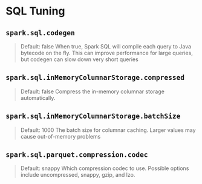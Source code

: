 

# SQL Tuning
## `spark.sql.codegen`
> Default: false
When true, Spark SQL will compile each query to Java bytecode on the fly. This can improve performance for large queries, but codegen can slow down very short queries

## `spark.sql.inMemoryColumnarStorage.compressed`
> Default: false
Compress the in-memory columnar storage automatically.

## `spark.sql.inMemoryColumnarStorage.batchSize`
> Default: 1000
The batch size for columnar caching. Larger values may cause out-of-memory problems

## `spark.sql.parquet.compression.codec`
> Default: snappy
Which compression codec to use. Possible options include uncompressed, snappy, gzip, and lzo.